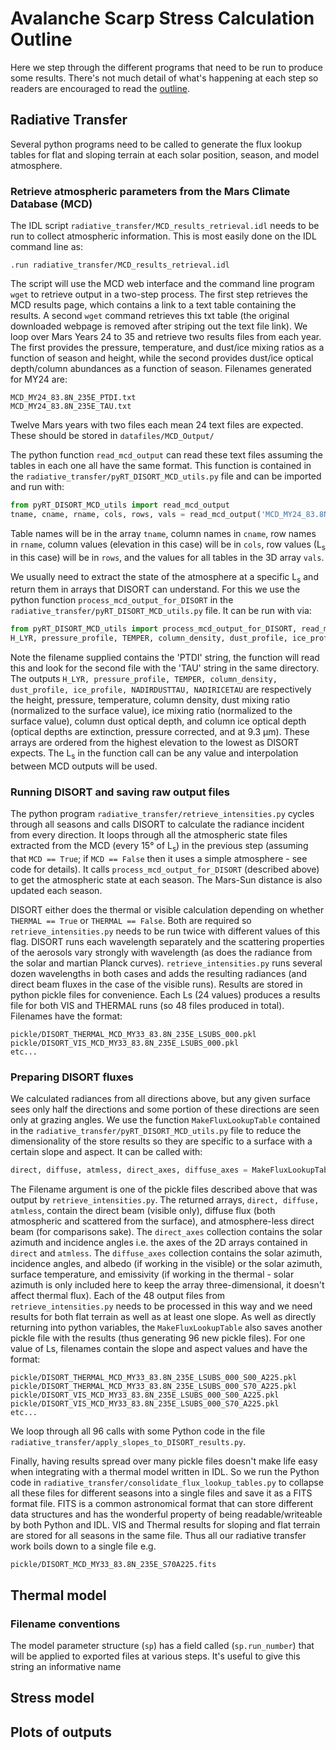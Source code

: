 
# Avalanche Scarp Stress Calculation Outline

Here we step through the different programs that need to be run to produce some results. There's not much detail of what's happening at each step so readers are encouraged to read the [outline](Outline.md "Outline").

## Radiative Transfer

Several python programs need to be called to generate the flux lookup tables for flat and sloping terrain at each solar position, season, and model atmosphere.

### Retrieve atmospheric parameters from the Mars Climate Database (MCD)

The IDL script `radiative_transfer/MCD_results_retrieval.idl` needs to be run to collect atmospheric information. This is most easily done on the IDL command line as:
```idl
.run radiative_transfer/MCD_results_retrieval.idl
```
The script will use the MCD web interface and the command line program `wget` to retrieve output in a two-step process. The first step retrieves the MCD results page, which contains a link to a text table containing the results. A second `wget` command retrieves this txt table (the original downloaded webpage is removed after striping out the text file link).
We loop over Mars Years 24 to 35 and retrieve two results files from each year. The first provides the pressure, temperature, and dust/ice mixing ratios as a function of season and height, while the second provides dust/ice optical depth/column abundances as a function of season. Filenames generated for MY24 are:
```
MCD_MY24_83.8N_235E_PTDI.txt
MCD_MY24_83.8N_235E_TAU.txt
```
Twelve Mars years with two files each mean 24 text files are expected. These should be stored in `datafiles/MCD_Output/`

The python function `read_mcd_output` can read these text files assuming the tables in each one all have the same format.  This function is contained in the `radiative_transfer/pyRT_DISORT_MCD_utils.py` file and can be imported and run with:
```python
from pyRT_DISORT_MCD_utils import read_mcd_output
tname, cname, rname, cols, rows, vals = read_mcd_output('MCD_MY24_83.8N_235E_PTDI.txt')
```
Table names will be in the array `tname`, column names in `cname`, row names in `rname`, column values (elevation in this case) will be in `cols`, row values (L<sub>s</sub> in this case) will be in `rows`, and the values for all tables in the 3D array `vals`.

We usually need to extract the state of the atmosphere at a specific L<sub>s</sub> and return them in arrays that DISORT can understand. For this we use the python function `process_mcd_output_for_DISORT` in the `radiative_transfer/pyRT_DISORT_MCD_utils.py` file.  It can be run with via:
```python
from pyRT_DISORT_MCD_utils import process_mcd_output_for_DISORT, read_mcd_output
H_LYR, pressure_profile, TEMPER, column_density, dust_profile, ice_profile, NADIRDUSTTAU, NADIRICETAU = process_mcd_output_for_DISORT(lsubs,'MCD_MY24_83.8N_235E_PTDI.txt')
```
Note the filename supplied contains the 'PTDI' string, the function will read this and look for the second file with the 'TAU' string in the same directory. The outputs `H_LYR, pressure_profile, TEMPER, column_density, dust_profile, ice_profile, NADIRDUSTTAU, NADIRICETAU` are respectively the height, pressure, temperature, column density, dust mixing ratio (normalized to the surface value), ice mixing ratio (normalized to the surface value), column dust optical depth, and column ice optical depth (optical depths are extinction, pressure corrected, and at 9.3 &mu;m). These arrays are ordered from the highest elevation to the lowest as DISORT expects. The L<sub>s</sub> in the function call can be any value and interpolation between MCD outputs will be used.

### Running DISORT and saving raw output files
The python program `radiative_transfer/retrieve_intensities.py` cycles through all seasons and calls DISORT to calculate the radiance incident from every direction.  It loops through all the atmospheric state files extracted from the MCD (every 15° of L<sub>s</sub>) in the previous step (assuming that `MCD == True`; if `MCD == False` then it uses a simple atmosphere - see code for details). It calls `process_mcd_output_for_DISORT` (described above) to get the atmospheric state at each season. The Mars-Sun distance is also updated each season.

DISORT either does the thermal or visible calculation depending on whether `THERMAL == True` or `THERMAL == False`. Both are required so `retrieve_intensities.py` needs to be run twice with different values of this flag. DISORT runs each wavelength separately and the scattering properties of the aerosols vary strongly with wavelength (as does the radiance from the solar and martian Planck curves). `retrieve_intensities.py` runs several dozen wavelengths in both cases and adds the resulting radiances (and direct beam fluxes in the case of the visible runs). Results are stored in python pickle files for convenience. Each Ls (24 values) produces a results file for both VIS and THERMAL runs (so 48 files produced in total). Filenames have the format:
```
pickle/DISORT_THERMAL_MCD_MY33_83.8N_235E_LSUBS_000.pkl
pickle/DISORT_VIS_MCD_MY33_83.8N_235E_LSUBS_000.pkl
etc...
```

### Preparing DISORT fluxes
We calculated radiances from all directions above, but any given surface sees only half the directions and some portion of these directions are seen only at grazing angles.  We use the function `MakeFluxLookupTable` contained in the `radiative_transfer/pyRT_DISORT_MCD_utils.py` file to reduce the dimensionality of the store results so they are specific to a surface with a certain slope and aspect. It can be called with:
```python
direct, diffuse, atmless, direct_axes, diffuse_axes = MakeFluxLookupTable(filename, slope, aspect)
```
The Filename argument is one of the pickle files described above that was output by `retrieve_intensities.py`. The returned arrays, `direct, diffuse, atmless`, contain the direct beam (visible only), diffuse flux (both atmospheric and scattered from the surface), and atmosphere-less direct beam (for comparisons sake).  The `direct_axes` collection contains the solar azimuth and incidence angles i.e. the axes of the 2D arrays contained in `direct` and `atmless`. The `diffuse_axes` collection contains the solar azimuth, incidence angles, and albedo (if working in the visible) or the solar azimuth, surface temperature, and emissivity (if working in the thermal - solar azimuth is only included here to keep the array three-dimensional, it doesn't affect thermal flux).
Each of the 48 output files from `retrieve_intensities.py` needs to be processed in this way and we need results for both flat terrain as well as at least one slope. As well as directly returning into python variables, the `MakeFluxLookupTable` also saves another pickle file with the results (thus generating 96 new pickle files). For one value of Ls, filenames contain the slope and aspect values and have the format:
```
pickle/DISORT_THERMAL_MCD_MY33_83.8N_235E_LSUBS_000_S00_A225.pkl
pickle/DISORT_THERMAL_MCD_MY33_83.8N_235E_LSUBS_000_S70_A225.pkl
pickle/DISORT_VIS_MCD_MY33_83.8N_235E_LSUBS_000_S00_A225.pkl
pickle/DISORT_VIS_MCD_MY33_83.8N_235E_LSUBS_000_S70_A225.pkl
etc...
```
We loop through all 96 calls with some Python code in the file `radiative_transfer/apply_slopes_to_DISORT_results.py`.

Finally, having results spread over many pickle files doesn't make life easy when integrating with a thermal model written in IDL. So we run the Python code in `radiative_transfer/consolidate_flux_lookup_tables.py` to collapse all these files for different seasons into a single files and save it as a FITS format file. FITS is a common astronomical format that can store different data structures and has the wonderful property of being readable/writeable by both Python and IDL. VIS and Thermal results for sloping and flat terrain are stored for all seasons in the same file. Thus all our radiative transfer work boils down to a single file e.g.
```
pickle/DISORT_MCD_MY33_83.8N_235E_S70A225.fits
```

## Thermal model 


### Filename conventions
The model parameter structure (`sp`) has a field called (`sp.run_number`) that will be applied to exported files at various steps.  It's useful to give this string an informative name 

## Stress model


## Plots of outputs
